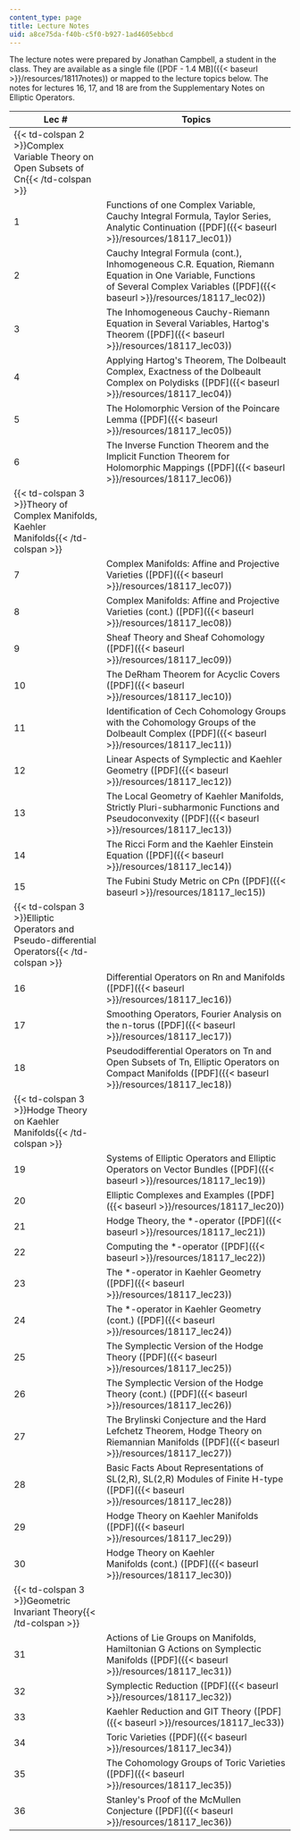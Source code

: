 ```yaml
---
content_type: page
title: Lecture Notes
uid: a8ce75da-f40b-c5f0-b927-1ad4605ebbcd
---
```


The lecture notes were prepared by Jonathan Campbell, a student in the class. They are available as a single file ([PDF - 1.4 MB]({{< baseurl >}}/resources/18117notes)) or mapped to the lecture topics below. The notes for lectures 16, 17, and 18 are from the Supplementary Notes on Elliptic Operators.

| Lec # | Topics |
| --- | --- |
| {{< td-colspan 2 >}}Complex Variable Theory on Open Subsets of Cn{{< /td-colspan >}} ||
| 1 | Functions of one Complex Variable, Cauchy Integral Formula, Taylor Series, Analytic Continuation ([PDF]({{< baseurl >}}/resources/18117_lec01)) |
| 2 | Cauchy Integral Formula (cont.), Inhomogeneous C.R. Equation, Riemann Equation in One Variable, Functions of Several Complex Variables ([PDF]({{< baseurl >}}/resources/18117_lec02)) |
| 3 | The Inhomogeneous Cauchy-Riemann Equation in Several Variables, Hartog's Theorem ([PDF]({{< baseurl >}}/resources/18117_lec03)) |
| 4 | Applying Hartog's Theorem, The Dolbeault Complex, Exactness of the Dolbeault Complex on Polydisks ([PDF]({{< baseurl >}}/resources/18117_lec04)) |
| 5 | The Holomorphic Version of the Poincare Lemma ([PDF]({{< baseurl >}}/resources/18117_lec05)) |
| 6 | The Inverse Function Theorem and the Implicit Function Theorem for Holomorphic Mappings ([PDF]({{< baseurl >}}/resources/18117_lec06)) |
| {{< td-colspan 3 >}}Theory of Complex Manifolds, Kaehler Manifolds{{< /td-colspan >}} |||
| 7 | Complex Manifolds: Affine and Projective Varieties ([PDF]({{< baseurl >}}/resources/18117_lec07)) |
| 8 | Complex Manifolds: Affine and Projective Varieties (cont.) ([PDF]({{< baseurl >}}/resources/18117_lec08)) |
| 9 | Sheaf Theory and Sheaf Cohomology ([PDF]({{< baseurl >}}/resources/18117_lec09)) |
| 10 | The DeRham Theorem for Acyclic Covers ([PDF]({{< baseurl >}}/resources/18117_lec10)) |
| 11 | Identification of Cech Cohomology Groups with the Cohomology Groups of the Dolbeault Complex ([PDF]({{< baseurl >}}/resources/18117_lec11)) |
| 12 | Linear Aspects of Symplectic and Kaehler Geometry ([PDF]({{< baseurl >}}/resources/18117_lec12)) |
| 13 | The Local Geometry of Kaehler Manifolds, Strictly Pluri-subharmonic Functions and Pseudoconvexity ([PDF]({{< baseurl >}}/resources/18117_lec13)) |
| 14 | The Ricci Form and the Kaehler Einstein Equation ([PDF]({{< baseurl >}}/resources/18117_lec14)) |
| 15 | The Fubini Study Metric on CPn ([PDF]({{< baseurl >}}/resources/18117_lec15)) |
| {{< td-colspan 3 >}}Elliptic Operators and Pseudo-differential Operators{{< /td-colspan >}} |||
| 16 | Differential Operators on Rn and Manifolds ([PDF]({{< baseurl >}}/resources/18117_lec16)) |
| 17 | Smoothing Operators, Fourier Analysis on the n-torus ([PDF]({{< baseurl >}}/resources/18117_lec17)) |
| 18 | Pseudodifferential Operators on Tn and Open Subsets of Tn, Elliptic Operators on Compact Manifolds ([PDF]({{< baseurl >}}/resources/18117_lec18)) |
| {{< td-colspan 3 >}}Hodge Theory on Kaehler Manifolds{{< /td-colspan >}} |||
| 19 | Systems of Elliptic Operators and Elliptic Operators on Vector Bundles ([PDF]({{< baseurl >}}/resources/18117_lec19)) |
| 20 | Elliptic Complexes and Examples ([PDF]({{< baseurl >}}/resources/18117_lec20)) |
| 21 | Hodge Theory, the \*-operator ([PDF]({{< baseurl >}}/resources/18117_lec21)) |
| 22 | Computing the \*-operator ([PDF]({{< baseurl >}}/resources/18117_lec22)) |
| 23 | The \*-operator in Kaehler Geometry ([PDF]({{< baseurl >}}/resources/18117_lec23)) |
| 24 | The \*-operator in Kaehler Geometry (cont.) ([PDF]({{< baseurl >}}/resources/18117_lec24)) |
| 25 | The Symplectic Version of the Hodge Theory ([PDF]({{< baseurl >}}/resources/18117_lec25)) |
| 26 | The Symplectic Version of the Hodge Theory (cont.) ([PDF]({{< baseurl >}}/resources/18117_lec26)) |
| 27 | The Brylinski Conjecture and the Hard Lefchetz Theorem, Hodge Theory on Riemannian Manifolds ([PDF]({{< baseurl >}}/resources/18117_lec27)) |
| 28 | Basic Facts About Representations of SL(2,R), SL(2,R) Modules of Finite H-type ([PDF]({{< baseurl >}}/resources/18117_lec28)) |
| 29 | Hodge Theory on Kaehler Manifolds ([PDF]({{< baseurl >}}/resources/18117_lec29)) |
| 30 | Hodge Theory on Kaehler Manifolds (cont.) ([PDF]({{< baseurl >}}/resources/18117_lec30)) |
| {{< td-colspan 3 >}}Geometric Invariant Theory{{< /td-colspan >}} |||
| 31 | Actions of Lie Groups on Manifolds, Hamiltonian G Actions on Symplectic Manifolds ([PDF]({{< baseurl >}}/resources/18117_lec31)) |
| 32 | Symplectic Reduction ([PDF]({{< baseurl >}}/resources/18117_lec32)) |
| 33 | Kaehler Reduction and GIT Theory ([PDF]({{< baseurl >}}/resources/18117_lec33)) |
| 34 | Toric Varieties ([PDF]({{< baseurl >}}/resources/18117_lec34)) |
| 35 | The Cohomology Groups of Toric Varieties ([PDF]({{< baseurl >}}/resources/18117_lec35)) |
| 36 | Stanley's Proof of the McMullen Conjecture ([PDF]({{< baseurl >}}/resources/18117_lec36))